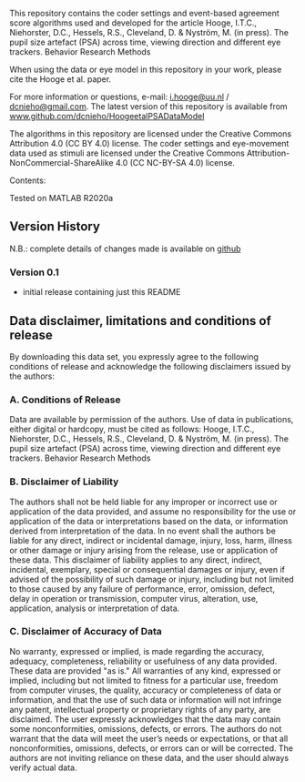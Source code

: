 This repository contains the coder settings and event-based agreement
score algorithms used and developed for the article Hooge, I.T.C.,
Niehorster, D.C., Hessels, R.S., Cleveland, D. & Nyström, M. (in press). The pupil size artefact (PSA) across time, viewing direction and different eye trackers. Behavior Research Methods

When using the data or eye model in this repository in your
work, please cite the Hooge et al. paper.

For more information or questions, e-mail: i.hooge@uu.nl /
dcnieho@gmail.com. The latest version of this repository is available
from www.github.com/dcnieho/HoogeetalPSADataModel

The algorithms in this repository are licensed under the Creative
Commons Attribution 4.0 (CC BY 4.0) license. The coder settings and
eye-movement data used as stimuli are licensed under the Creative
Commons Attribution-NonCommercial-ShareAlike 4.0 (CC NC-BY-SA 4.0)
license.

Contents:

Tested on MATLAB R2020a

## Version History
N.B.: complete details of changes made is available on [github](https://github.com/dcnieho/HoogeetalPSADataModel)
### Version 0.1
- initial release containing just this README




## Data disclaimer, limitations and conditions of release
By downloading this data set, you expressly agree to the following conditions of release and acknowledge the following disclaimers issued by the authors:

### A. Conditions of Release
Data are available by permission of the authors. Use of data in publications, either digital or hardcopy, must be cited as follows: 
Hooge, I.T.C., Niehorster, D.C., Hessels, R.S., Cleveland, D. & Nyström, M. (in press). The pupil size artefact (PSA) across time, viewing direction and different eye trackers. Behavior Research Methods

### B. Disclaimer of Liability
The authors shall not be held liable for any improper or incorrect use or application of the data provided, and assume no responsibility for the use or application of the data or interpretations based on the data, or information derived from interpretation of the data. In no event shall the authors be liable for any direct, indirect or incidental damage, injury, loss, harm, illness or other damage or injury arising from the release, use or application of these data. This disclaimer of liability applies to any direct, indirect, incidental, exemplary, special or consequential damages or injury, even if advised of the possibility of such damage or injury, including but not limited to those caused by any failure of performance, error, omission, defect, delay in operation or transmission, computer virus, alteration, use, application, analysis or interpretation of data.

### C. Disclaimer of Accuracy of Data
No warranty, expressed or implied, is made regarding the accuracy, adequacy, completeness, reliability or usefulness of any data provided. These data are provided "as is." All warranties of any kind, expressed or implied, including but not limited to fitness for a particular use, freedom from computer viruses, the quality, accuracy or completeness of data or information, and that the use of such data or information will not infringe any patent, intellectual property or proprietary rights of any party, are disclaimed. The user expressly acknowledges that the data may contain some nonconformities, omissions, defects, or errors. The authors do not warrant that the data will meet the user’s needs or expectations, or that all nonconformities, omissions, defects, or errors can or will be corrected. The authors are not inviting reliance on these data, and the user should always verify actual data.

